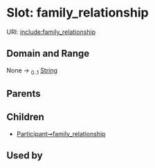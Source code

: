 
# Slot: family_relationship




URI: [include:family_relationship](https://w3id.org/include/family_relationship)


## Domain and Range

None &#8594;  <sub>0..1</sub> [String](types/String.md)

## Parents


## Children

 *  [Participant➞family_relationship](Participant_family_relationship.md)

## Used by

